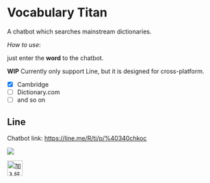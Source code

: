 # Vocabulary Titan

A chatbot which searches mainstream dictionaries.

*How to use*:

just enter the **word** to the chatbot.

**WIP** Currently only support Line, but it is designed for cross-platform.

- [X] Cambridge
- [ ] Dictionary.com
- [ ] and so on

## Line

Chatbot link: https://line.me/R/ti/p/%40340chkoc

<img src="https://qr-official.line.me/sid/M/340chkoc.png">

<a href="http://nav.cx/12X8krV"><img src="https://scdn.line-apps.com/n/line_add_friends/btn/zh-Hant.png" alt="加入好友" height="36" border="0"></a>
